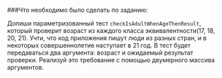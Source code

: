 ###Что необходимо было сделать по заданию:

Допиши параметризованный тест `checkIsAdultWhenAgeThenResult`, который проверит возраст из каждого класса эквивалентности(17, 18, 20, 21). Учти, что код приложения пишут люди из разных стран, и в некоторых совершеннолетие наступает в 21 год.
В тест будет передаваться два аргумента: возраст и ожидаемый результат проверки. Реализуй это требование с помощью двумерного массива аргументов.
